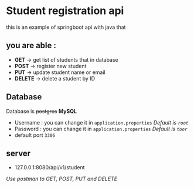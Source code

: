 # Student registration api

this is an example of springboot api with java that
## you are able :
- **GET**    -> get list of students that in database
- **POST**   -> register new student
- **PUT**    -> update student name or email
- **DELETE** -> delete a student by ID

## Database
Database is ~~postgres~~ **MySQL**
- Username : you can change it in `application.properties` *Default is `root`*
- Password : you can change it in `application.properties` *Default is `toor`*
- default port `3306`

## server
- 127.0.0.1:8080/api/v1/student

*Use postman to GET, POST, PUT and DELETE*

